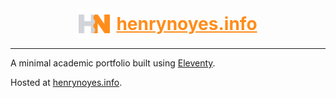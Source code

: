 <div style="display: flex; align-items: center; justify-content: center; gap: 10px;">
  <img src="./public/icon.svg" height="50">
  <a href="https://henrynoyes.info" style="font-size: 2em; font-weight: bold; color: #ff8d1a;">henrynoyes.info</a>
</div>

---

A minimal academic portfolio built using [Eleventy](https://www.11ty.dev/).

Hosted at [henrynoyes.info](https://henrynoyes.info).